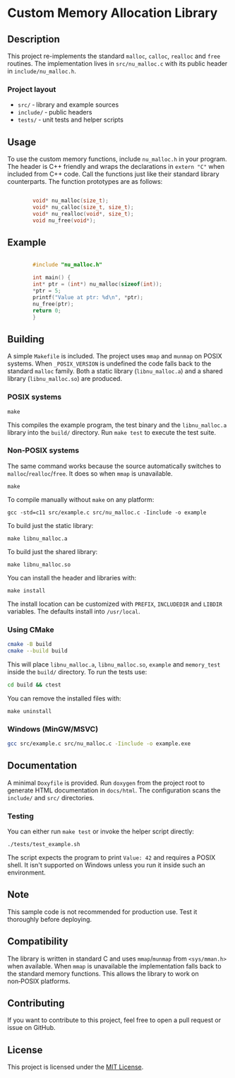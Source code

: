 # Custom Memory Allocation Library

## Description

This project re-implements the standard `malloc`, `calloc`, `realloc`
and `free` routines. The implementation lives in `src/nu_malloc.c`
with its public header in `include/nu_malloc.h`.

### Project layout

- `src/` ‑ library and example sources
- `include/` ‑ public headers
- `tests/` ‑ unit tests and helper scripts

## Usage

To use the custom memory functions, include `nu_malloc.h` in your program.
The header is C++ friendly and wraps the declarations in `extern "C"`
when included from C++ code. Call the functions just like their standard
library counterparts. The
function prototypes are as follows:
```c

        void* nu_malloc(size_t);
        void* nu_calloc(size_t, size_t);
        void* nu_realloc(void*, size_t);
        void nu_free(void*);
```
## Example
```c

        #include "nu_malloc.h"

        int main() {
        int* ptr = (int*) nu_malloc(sizeof(int));
        *ptr = 5;
        printf("Value at ptr: %d\n", *ptr);
        nu_free(ptr);
        return 0;
        }
```
## Building

A simple `Makefile` is included. The project uses `mmap` and `munmap` on
POSIX systems. When `_POSIX_VERSION` is undefined the code falls back to
the standard `malloc` family. Both a static library (`libnu_malloc.a`)
and a shared library (`libnu_malloc.so`) are produced.

### POSIX systems

```
make
```

This compiles the example program, the test binary and the
`libnu_malloc.a` library into the `build/` directory. Run `make test` to
execute the test suite.

### Non‑POSIX systems

The same command works because the source automatically switches to
`malloc`/`realloc`/`free`. It does so when `mmap` is unavailable.

```
make
```

To compile manually without `make` on any platform:

```
gcc -std=c11 src/example.c src/nu_malloc.c -Iinclude -o example
```

To build just the static library:

```
make libnu_malloc.a
```

To build just the shared library:

```
make libnu_malloc.so
```

You can install the header and libraries with:

```
make install
```

The install location can be customized with `PREFIX`, `INCLUDEDIR` and
`LIBDIR` variables. The defaults install into `/usr/local`.
### Using CMake

```sh
cmake -B build
cmake --build build
```

This will place `libnu_malloc.a`, `libnu_malloc.so`, `example` and `memory_test` inside the `build/` directory. To run the tests use:

```sh
cd build && ctest
```


You can remove the installed files with:

```
make uninstall
```

### Windows (MinGW/MSVC)

```sh
gcc src/example.c src/nu_malloc.c -Iinclude -o example.exe
```

## Documentation

A minimal `Doxyfile` is provided. Run `doxygen` from the project root
to generate HTML documentation in `docs/html`. The configuration scans
the `include/` and `src/` directories.

### Testing

You can either run `make test` or invoke the helper script directly:

```
./tests/test_example.sh
```

The script expects the program to print `Value: 42` and requires a POSIX
shell. It isn't supported on Windows unless you run it inside such an
environment.

## Note
This sample code is not recommended for production use. Test it
thoroughly before deploying.

## Compatibility
The library is written in standard C and uses `mmap`/`munmap` from
`<sys/mman.h>` when available. When `mmap` is unavailable the
implementation falls back to the standard memory functions. This allows
the library to work on non‑POSIX platforms.

## Contributing

If you want to contribute to this project, feel free to open a pull
request or issue on GitHub.

## License

This project is licensed under the [MIT License](LICENSE).
